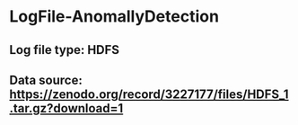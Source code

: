 # LogFile-AnomallyDetection

## Log file type: HDFS
## Data source: https://zenodo.org/record/3227177/files/HDFS_1.tar.gz?download=1
